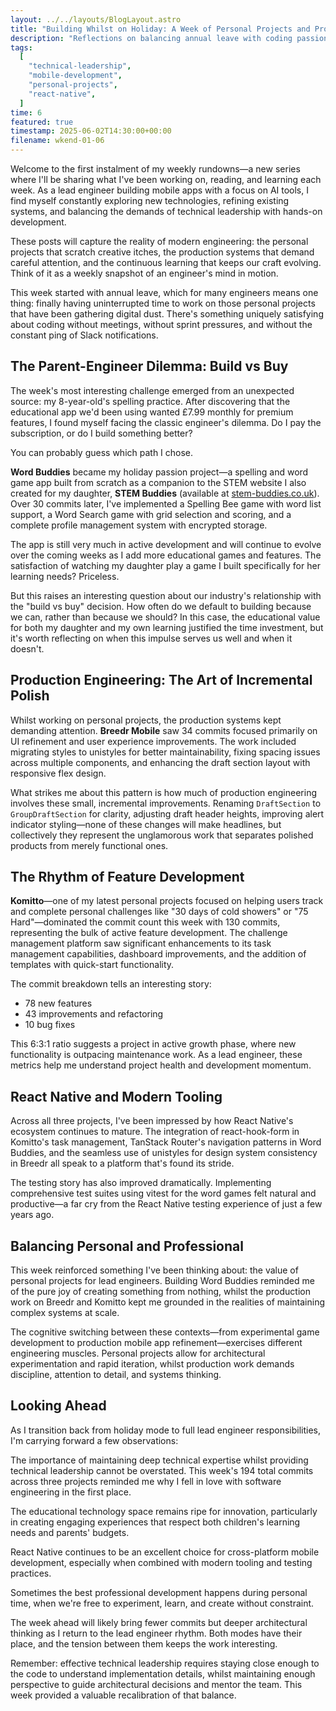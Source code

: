 ```yaml
---
layout: ../../layouts/BlogLayout.astro
title: "Building Whilst on Holiday: A Week of Personal Projects and Production Polish"
description: "Reflections on balancing annual leave with coding passion projects, from spelling apps to mobile architecture decisions"
tags:
  [
    "technical-leadership",
    "mobile-development",
    "personal-projects",
    "react-native",
  ]
time: 6
featured: true
timestamp: 2025-06-02T14:30:00+00:00
filename: wkend-01-06
---
```


Welcome to the first instalment of my weekly rundowns—a new series where I'll be sharing what I've been working on, reading, and learning each week. As a lead engineer building mobile apps with a focus on AI tools, I find myself constantly exploring new technologies, refining existing systems, and balancing the demands of technical leadership with hands-on development.

These posts will capture the reality of modern engineering: the personal projects that scratch creative itches, the production systems that demand careful attention, and the continuous learning that keeps our craft evolving. Think of it as a weekly snapshot of an engineer's mind in motion.

This week started with annual leave, which for many engineers means one thing: finally having uninterrupted time to work on those personal projects that have been gathering digital dust. There's something uniquely satisfying about coding without meetings, without sprint pressures, and without the constant ping of Slack notifications.

## The Parent-Engineer Dilemma: Build vs Buy

The week's most interesting challenge emerged from an unexpected source: my 8-year-old's spelling practice. After discovering that the educational app we'd been using wanted £7.99 monthly for premium features, I found myself facing the classic engineer's dilemma. Do I pay the subscription, or do I build something better?

You can probably guess which path I chose.

**Word Buddies** became my holiday passion project—a spelling and word game app built from scratch as a companion to the STEM website I also created for my daughter, **STEM Buddies** (available at [stem-buddies.co.uk](https://stem-buddies.co.uk)). Over 30 commits later, I've implemented a Spelling Bee game with word list support, a Word Search game with grid selection and scoring, and a complete profile management system with encrypted storage.

The app is still very much in active development and will continue to evolve over the coming weeks as I add more educational games and features. The satisfaction of watching my daughter play a game I built specifically for her learning needs? Priceless.

But this raises an interesting question about our industry's relationship with the "build vs buy" decision. How often do we default to building because we can, rather than because we should? In this case, the educational value for both my daughter and my own learning justified the time investment, but it's worth reflecting on when this impulse serves us well and when it doesn't.

## Production Engineering: The Art of Incremental Polish

Whilst working on personal projects, the production systems kept demanding attention. **Breedr Mobile** saw 34 commits focused primarily on UI refinement and user experience improvements. The work included migrating styles to unistyles for better maintainability, fixing spacing issues across multiple components, and enhancing the draft section layout with responsive flex design.

What strikes me about this pattern is how much of production engineering involves these small, incremental improvements. Renaming `DraftSection` to `GroupDraftSection` for clarity, adjusting draft header heights, improving alert indicator styling—none of these changes will make headlines, but collectively they represent the unglamorous work that separates polished products from merely functional ones.

## The Rhythm of Feature Development

**Komitto**—one of my latest personal projects focused on helping users track and complete personal challenges like "30 days of cold showers" or "75 Hard"—dominated the commit count this week with 130 commits, representing the bulk of active feature development. The challenge management platform saw significant enhancements to its task management capabilities, dashboard improvements, and the addition of templates with quick-start functionality.

The commit breakdown tells an interesting story:

- 78 new features
- 43 improvements and refactoring
- 10 bug fixes

This 6:3:1 ratio suggests a project in active growth phase, where new functionality is outpacing maintenance work. As a lead engineer, these metrics help me understand project health and development momentum.

## React Native and Modern Tooling

Across all three projects, I've been impressed by how React Native's ecosystem continues to mature. The integration of react-hook-form in Komitto's task management, TanStack Router's navigation patterns in Word Buddies, and the seamless use of unistyles for design system consistency in Breedr all speak to a platform that's found its stride.

The testing story has also improved dramatically. Implementing comprehensive test suites using vitest for the word games felt natural and productive—a far cry from the React Native testing experience of just a few years ago.

## Balancing Personal and Professional

This week reinforced something I've been thinking about: the value of personal projects for lead engineers. Building Word Buddies reminded me of the pure joy of creating something from nothing, whilst the production work on Breedr and Komitto kept me grounded in the realities of maintaining complex systems at scale.

The cognitive switching between these contexts—from experimental game development to production mobile app refinement—exercises different engineering muscles. Personal projects allow for architectural experimentation and rapid iteration, whilst production work demands discipline, attention to detail, and systems thinking.

## Looking Ahead

As I transition back from holiday mode to full lead engineer responsibilities, I'm carrying forward a few observations:

The importance of maintaining deep technical expertise whilst providing technical leadership cannot be overstated. This week's 194 total commits across three projects reminded me why I fell in love with software engineering in the first place.

The educational technology space remains ripe for innovation, particularly in creating engaging experiences that respect both children's learning needs and parents' budgets.

React Native continues to be an excellent choice for cross-platform mobile development, especially when combined with modern tooling and testing practices.

Sometimes the best professional development happens during personal time, when we're free to experiment, learn, and create without constraint.

The week ahead will likely bring fewer commits but deeper architectural thinking as I return to the lead engineer rhythm. Both modes have their place, and the tension between them keeps the work interesting.

Remember: effective technical leadership requires staying close enough to the code to understand implementation details, whilst maintaining enough perspective to guide architectural decisions and mentor the team. This week provided a valuable recalibration of that balance.
